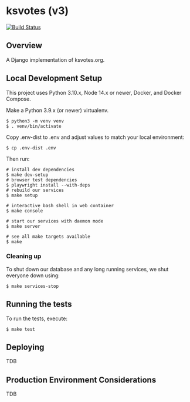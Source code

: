 # ksvotes (v3)

[![Build Status](https://github.com/BlueprintKansas/v3.ksvotes.org/actions/workflows/pull_request.yml/badge.svg)](https://github.com/BlueprintKansas/v3.ksvotes.org)

## Overview

A Django implementation of ksvotes.org.

## Local Development Setup

This project uses Python 3.10.x, Node 14.x or newer, Docker, and Docker Compose.

Make a Python 3.9.x (or newer) virtualenv.

```shell
$ python3 -m venv venv
$ . venv/bin/activate
```

Copy .env-dist to .env and adjust values to match your local environment:

```shell
$ cp .env-dist .env
```

Then run:

```shell
# install dev dependencies
$ make dev-setup
# browser test dependencies
$ playwright install --with-deps
# rebuild our services
$ make setup

# interactive bash shell in web container
$ make console

# start our services with daemon mode
$ make server

# see all make targets available
$ make

```

### Cleaning up

To shut down our database and any long running services, we shut everyone down using:

```shell
$ make services-stop
```


## Running the tests

To run the tests, execute:

```shell
$ make test

```

## Deploying

TDB

## Production Environment Considerations

TDB

